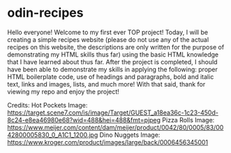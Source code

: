 # odin-recipes

Hello everyone! Welcome to my first ever TOP project! Today, I will be creating a simple recipes website (please do not use any of the actual recipes on this website, the descriptions are only written for the purpose of demonstrating my HTML skills thus far) using the basic HTML knowledge that I have learned about thus far. After the project is completed, I should have been able to demonstrate my skills in applying the following: proper HTML boilerplate code, use of headings and paragraphs, bold and italic text, links and images, lists, and much more! With that said, thank for viewing my repo and enjoy the project!

Credits:
Hot Pockets Image: https://target.scene7.com/is/image/Target/GUEST_a18ea36c-1c23-450d-8c24-e8ea46980e68?wid=488&hei=488&fmt=pjpeg
Pizza Rolls Image: https://www.meijer.com/content/dam/meijer/product/0042/80/0005/83/0042800005830_0_A1C1_1200.jpg
Dino Nuggets Image: https://www.kroger.com/product/images/large/back/0006456345001

